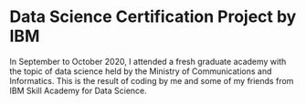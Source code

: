 # Data Science Certification Project by IBM

In September to October 2020, I attended a fresh graduate academy with the topic of data science held by the Ministry of Communications and Informatics. This is the result of coding by me and some of my friends from IBM Skill Academy for Data Science. 
